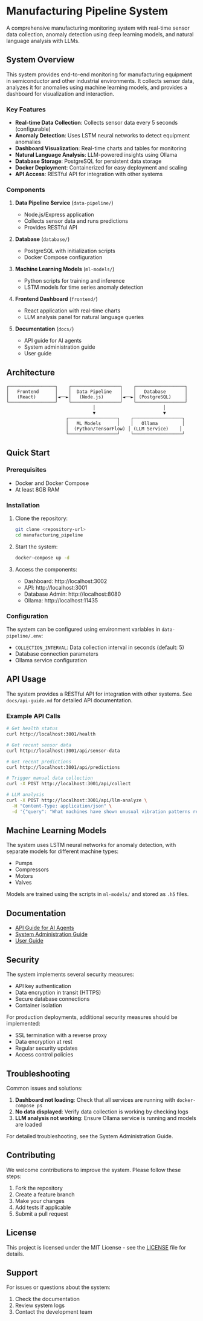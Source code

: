 
# Manufacturing Pipeline System

A comprehensive manufacturing monitoring system with real-time sensor data collection, anomaly detection using deep learning models, and natural language analysis with LLMs.

## System Overview

This system provides end-to-end monitoring for manufacturing equipment in semiconductor and other industrial environments. It collects sensor data, analyzes it for anomalies using machine learning models, and provides a dashboard for visualization and interaction.

### Key Features

- **Real-time Data Collection**: Collects sensor data every 5 seconds (configurable)
- **Anomaly Detection**: Uses LSTM neural networks to detect equipment anomalies
- **Dashboard Visualization**: Real-time charts and tables for monitoring
- **Natural Language Analysis**: LLM-powered insights using Ollama
- **Database Storage**: PostgreSQL for persistent data storage
- **Docker Deployment**: Containerized for easy deployment and scaling
- **API Access**: RESTful API for integration with other systems

### Components

1. **Data Pipeline Service** (`data-pipeline/`)
   - Node.js/Express application
   - Collects sensor data and runs predictions
   - Provides RESTful API

2. **Database** (`database/`)
   - PostgreSQL with initialization scripts
   - Docker Compose configuration

3. **Machine Learning Models** (`ml-models/`)
   - Python scripts for training and inference
   - LSTM models for time series anomaly detection

4. **Frontend Dashboard** (`frontend/`)
   - React application with real-time charts
   - LLM analysis panel for natural language queries

5. **Documentation** (`docs/`)
   - API guide for AI agents
   - System administration guide
   - User guide

## Architecture

```
┌─────────────────┐    ┌──────────────────┐    ┌──────────────────┐
│   Frontend      │    │  Data Pipeline   │    │   Database       │
│   (React)       │◄──►│   (Node.js)      │◄──►│ (PostgreSQL)     │
└─────────────────┘    └──────────────────┘    └──────────────────┘
                                │                         │
                                ▼                         ▼
                      ┌──────────────────┐    ┌──────────────────┐
                      │   ML Models      │    │   Ollama         │
                      │  (Python/TensorFlow) │ (LLM Service)    │
                      └──────────────────┘    └──────────────────┘
```

## Quick Start

### Prerequisites

- Docker and Docker Compose
- At least 8GB RAM

### Installation

1. Clone the repository:
   ```bash
   git clone <repository-url>
   cd manufacturing_pipeline
   ```

2. Start the system:
   ```bash
   docker-compose up -d
   ```

3. Access the components:
   - Dashboard: http://localhost:3002
   - API: http://localhost:3001
   - Database Admin: http://localhost:8080
   - Ollama: http://localhost:11435

### Configuration

The system can be configured using environment variables in `data-pipeline/.env`:

- `COLLECTION_INTERVAL`: Data collection interval in seconds (default: 5)
- Database connection parameters
- Ollama service configuration

## API Usage

The system provides a RESTful API for integration with other systems. See `docs/api-guide.md` for detailed API documentation.

### Example API Calls

```bash
# Get health status
curl http://localhost:3001/health

# Get recent sensor data
curl http://localhost:3001/api/sensor-data

# Get recent predictions
curl http://localhost:3001/api/predictions

# Trigger manual data collection
curl -X POST http://localhost:3001/api/collect

# LLM analysis
curl -X POST http://localhost:3001/api/llm-analyze \
  -H "Content-Type: application/json" \
  -d '{"query": "What machines have shown unusual vibration patterns recently?"}'
```

## Machine Learning Models

The system uses LSTM neural networks for anomaly detection, with separate models for different machine types:

- Pumps
- Compressors
- Motors
- Valves

Models are trained using the scripts in `ml-models/` and stored as `.h5` files.

## Documentation

- [API Guide for AI Agents](docs/api-guide.md)
- [System Administration Guide](docs/system-administration-guide.md)
- [User Guide](docs/user-guide.md)

## Security

The system implements several security measures:

- API key authentication
- Data encryption in transit (HTTPS)
- Secure database connections
- Container isolation

For production deployments, additional security measures should be implemented:

- SSL termination with a reverse proxy
- Data encryption at rest
- Regular security updates
- Access control policies

## Troubleshooting

Common issues and solutions:

1. **Dashboard not loading**: Check that all services are running with `docker-compose ps`
2. **No data displayed**: Verify data collection is working by checking logs
3. **LLM analysis not working**: Ensure Ollama service is running and models are loaded

For detailed troubleshooting, see the System Administration Guide.

## Contributing

We welcome contributions to improve the system. Please follow these steps:

1. Fork the repository
2. Create a feature branch
3. Make your changes
4. Add tests if applicable
5. Submit a pull request

## License

This project is licensed under the MIT License - see the [LICENSE](LICENSE) file for details.

## Support

For issues or questions about the system:

1. Check the documentation
2. Review system logs
3. Contact the development team

